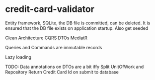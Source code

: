 # credit-card-validator

Entity framework, SQLite, the DB file is committed, can be deleted. It is ensured that the DB file exists on application startup. Also get seeded

Clean Architecture
CQRS
DTOs
MediatR

Queries and Commands are immutable records

Lazy loading

TODO:
Data annotations on DTOs are a bit iffy
Split UnitOfWork and Repository
Return Credit Card Id on submit to database

